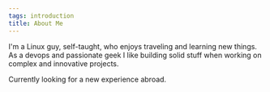 ```yaml
---
tags: introduction
title: About Me
---
```


I'm a Linux guy, self-taught, who enjoys traveling and learning new things. As a devops and passionate geek I like building solid stuff when working on complex and innovative projects.

Currently looking for a new experience abroad.
